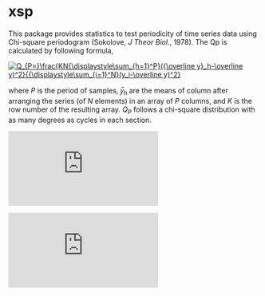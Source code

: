 # xsp
This package provides statistics to test periodicity of time series data using Chi-square periodogram (Sokolove, *J Theor Biol*., 1978). The Qp is calculated by following formula,

<a href="https://www.codecogs.com/eqnedit.php?latex=Q_{P=}\frac{KN{\displaystyle\sum_{h=1}^P}({\overline&space;y}_h-\overline&space;y)^2}{{\displaystyle\sum_{i=1}^N}(y_i-\overline&space;y)^2}" target="_blank"><img src="https://latex.codecogs.com/gif.latex?Q_{P=}\frac{KN{\displaystyle\sum_{h=1}^P}({\overline&space;y}_h-\overline&space;y)^2}{{\displaystyle\sum_{i=1}^N}(y_i-\overline&space;y)^2}" title="Q_{P=}\frac{KN{\displaystyle\sum_{h=1}^P}({\overline y}_h-\overline y)^2}{{\displaystyle\sum_{i=1}^N}(y_i-\overline y)^2}" /></a>

where *P* is the period of samples, *y̅<sub>h</sub>* are the means of column after arranging the series (of *N* elements) in an array of *P* columns, and *K* is the row number of the resulting array. *Q<sub>P</sub>* follows a chi-square distribution with as many degrees as cycles in each section. 

![Rplot.pdf](https://github.com/hiuchi/xsp/files/2108747/Rplot.pdf)

![xsp](https://github.com/hiuchi/xsp/files/2108747/Rplot.pdf)
